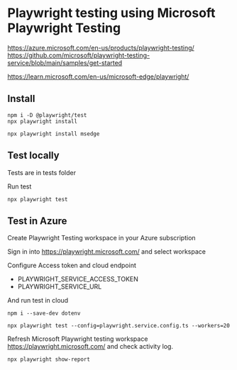
# Playwright testing using Microsoft Playwright Testing

https://azure.microsoft.com/en-us/products/playwright-testing/
https://github.com/microsoft/playwright-testing-service/blob/main/samples/get-started

https://learn.microsoft.com/en-us/microsoft-edge/playwright/

## Install

```
npm i -D @playwright/test
npx playwright install

npx playwright install msedge
```

## Test locally

Tests are in tests folder

Run test

```
npx playwright test
```

## Test in Azure

Create Playwright Testing workspace in your Azure subscription

Sign in into https://playwright.microsoft.com/ and select workspace

Configure Access token and cloud endpoint
- PLAYWRIGHT_SERVICE_ACCESS_TOKEN
- PLAYWRIGHT_SERVICE_URL
 
And run test in cloud

```
npm i --save-dev dotenv

npx playwright test --config=playwright.service.config.ts --workers=20
```

Refresh Microsoft Playwright testing workspace https://playwright.microsoft.com/ and check activity log.

```
npx playwright show-report
```